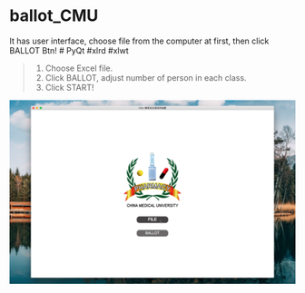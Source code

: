 # ballot_CMU

It has user interface, choose file from the computer at first, then click BALLOT Btn!
\# PyQt \#xlrd \#xlwt
> 1. Choose Excel file.
> 2. Click BALLOT, adjust number of person in each class.
> 3. Click START!

![1](./image/1.png)
